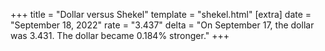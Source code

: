 +++
title = "Dollar versus Shekel"
template = "shekel.html"
[extra]
date = "September 18, 2022"
rate = "3.437"
delta = "On September 17, the dollar was 3.431. The dollar became 0.184% stronger."
+++
